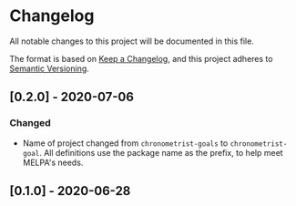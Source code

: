 # Changelog
All notable changes to this project will be documented in this file.

The format is based on [Keep a Changelog](https://keepachangelog.com/en/1.0.0/),
and this project adheres to [Semantic Versioning](https://semver.org/spec/v2.0.0.html).

## [0.2.0] - 2020-07-06
### Changed
* Name of project changed from `chronometrist-goals` to `chronometrist-goal`. All definitions use the package name as the prefix, to help meet MELPA's needs.

## [0.1.0] - 2020-06-28
